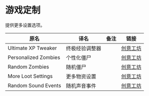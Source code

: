 # 游戏定制

提供更多设置选项。

| 原名                 | 译名           | 备注 | 链接                                                                          |
| -------------------- | -------------- | ---- | ----------------------------------------------------------------------------- |
| Ultimate XP Tweaker  | 终极经验调整器 |      | [创意工坊](https://steamcommunity.com/sharedfiles/filedetails/?id=2827283808) |
| Personalized Zombies | 个性化僵尸     |      | [创意工坊](https://steamcommunity.com/sharedfiles/filedetails/?id=2851295427) |
| Random Zombies       | 随机僵尸       |      | [创意工坊](https://steamcommunity.com/sharedfiles/filedetails/?id=2818577583) |
| More Loot Settings   | 更多物资设置   |      | [创意工坊](https://steamcommunity.com/sharedfiles/filedetails/?id=2812491628) |
| Random Sound Events  | 随机声音事件   |      | [创意工坊](https://steamcommunity.com/sharedfiles/filedetails/?id=2834231099) |
